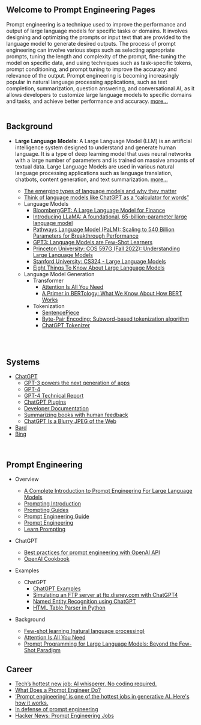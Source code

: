## Welcome to Prompt Engineering Pages  

Prompt engineering is a technique used to improve the performance and output of large language models for specific tasks or domains. It involves designing and optimizing the prompts or input text that are provided to the language model to generate desired outputs. The process of prompt engineering can involve various steps such as selecting appropriate prompts, tuning the length and complexity of the prompt, fine-tuning the model on specific data, and using techniques such as task-specific tokens, prompt conditioning, and prompt tuning to improve the accuracy and relevance of the output. Prompt engineering is becoming increasingly popular in natural language processing applications, such as text completion, summarization, question answering, and conversational AI, as it allows developers to customize large language models to specific domains and tasks, and achieve better performance and accuracy. [more...](https://en.wikipedia.org/wiki/Prompt_engineering)  
<br>

## Background
- **Large Language Models**: A Large Language Model (LLM) is an artificial intelligence system designed to understand and generate human language. It is a type of deep learning model that uses neural networks with a large number of parameters and is trained on massive amounts of textual data. Large Language Models are used in various natural language processing applications such as language translation, chatbots, content generation, and text summarization. [more...](https://en.wikipedia.org/wiki/Large_language_model)

  - [The emerging types of language models and why they matter
  ](https://techcrunch.com/2022/04/28/the-emerging-types-of-language-models-and-why-they-matter/)
  - [Think of language models like ChatGPT as a “calculator for words”](https://simonwillison.net/2023/Apr/2/calculator-for-words/)
  - Language Models
    - [BloombergGPT: A Large Language Model for Finance](https://doi.org/10.48550/arXiv.2303.17564)
    - [Introducing LLaMA: A foundational, 65-billion-parameter large language model](https://ai.facebook.com/blog/large-language-model-llama-meta-ai/)
    - [Pathways Language Model (PaLM): Scaling to 540 Billion Parameters for Breakthrough Performance](https://ai.googleblog.com/2022/04/pathways-language-model-palm-scaling-to.html)
    - [GPT3: Language Models are Few-Shot Learners](https://arxiv.org/pdf/2005.14165.pdf)
    - [Princeton University: COS 597G (Fall 2022): Understanding Large Language Models](https://www.cs.princeton.edu/courses/archive/fall22/cos597G/)
    - [Stanford University: CS324 - Large Language Models](https://stanford-cs324.github.io/winter2022/)
    - [Eight Things To Know About Large Language Models](https://cims.nyu.edu/~sbowman/eightthings.pdf)
  - Language Model Generation
    - Transformer
      - [Attention Is All You Need](https://arxiv.org/pdf/1706.03762.pdf)
      - [A Primer in BERTology: What We Know About How BERT Works](https://arxiv.org/pdf/2002.12327.pdf)
    - Tokenization
      - [SentencePiece](https://github.com/google/sentencepiece)
      - [Byte-Pair Encoding: Subword-based tokenization algorithm](https://towardsdatascience.com/byte-pair-encoding-subword-based-tokenization-algorithm-77828a70bee0)
      - [ChatGPT Tokenizer](https://platform.openai.com/tokenizer)

<br>
<br>


## Systems
- [ChatGPT](https://chat.openai.com/chat)
  - [GPT-3 powers the next generation of apps](https://openai.com/blog/gpt-3-apps) 
  - [GPT-4](https://openai.com/product/gpt-4) 
  - [GPT-4 Technical Report](https://doi.org/10.48550/arXiv.2303.08774)
  - [ChatGPT Plugins](https://platform.openai.com/docs/plugins/introduction)
  - [Developer Documentation](https://platform.openai.com/docs/introduction)
  - [Summarizing books with human feedback](https://openai.com/research/summarizing-books)
  - [ChatGPT Is a Blurry JPEG of the Web](https://www.newyorker.com/tech/annals-of-technology/chatgpt-is-a-blurry-jpeg-of-the-web)
- [Bard](https://bard.google.com)
- [Bing](https://www.microsoft.com/en-us/bing)

<br>


## Prompt Engineering
- Overview
  - [A Complete Introduction to Prompt Engineering For Large Language Models](https://www.mihaileric.com/posts/a-complete-introduction-to-prompt-engineering/)
  - [Prompting Introduction](https://github.com/dair-ai/Prompt-Engineering-Guide/blob/main/guides/prompts-intro.md)
  - [Prompting Guides](https://github.com/dair-ai/Prompt-Engineering-Guide/tree/main/guides)  
  - [Prompt Engineering Guide](https://www.promptingguide.ai/)
  - [Prompt Engineering](https://lilianweng.github.io/posts/2023-03-15-prompt-engineering)
  - [Learn Prompting](https://learnprompting.org/docs/intro)

- ChatGPT
  - [Best practices for prompt engineering with OpenAI API](https://help.openai.com/en/articles/6654000-best-practices-for-prompt-engineering-with-openai-api)
  - [OpenAI Cookbook](https://github.com/openai/openai-cookbook)
- Examples
  - ChatGPT
    - [ChatGPT Examples](https://platform.openai.com/examples)
    - [Simulating an FTP server at ftp.disney.com with ChatGPT4](https://www.filestash.app/2023/04/01/chat-gpt-acting-as-a-ftp-server)
    - [Named Entity Recognition using ChatGPT](src/ner-chatgpt.md)
    - [HTML Table Parser in Python](src/htmltableparser-chatgpt.md)
- Background
  - [Few-shot learning (natural language processing)](https://en.wikipedia.org/wiki/Few-shot_learning_(natural_language_processing))
  - [Attention Is All You Need](https://arxiv.org/pdf/1706.03762.pdf)
  - [Prompt Programming for Large Language Models: Beyond the Few-Shot Paradigm](https://arxiv.org/pdf/2102.07350.pdf)

## Career
- [Tech’s hottest new job: AI whisperer. No coding required.](https://www.washingtonpost.com/technology/2023/02/25/prompt-engineers-techs-next-big-job/) 
- [What Does a Prompt Engineer Do?](https://medium.com/sopmac-ai/what-does-a-prompt-engineer-do-f00c6f2ad1ab)
- ['Prompt engineering' is one of the hottest jobs in generative AI. Here's how it works.](https://www.businessinsider.com/prompt-engineering-ai-chatgpt-jobs-explained-2023-3)
- [In defense of prompt engineering](https://simonwillison.net/2023/Feb/21/in-defense-of-prompt-engineering)
- [Hacker News: Prompt Engineering Jobs](https://news.ycombinator.com/item?id=35411037)
